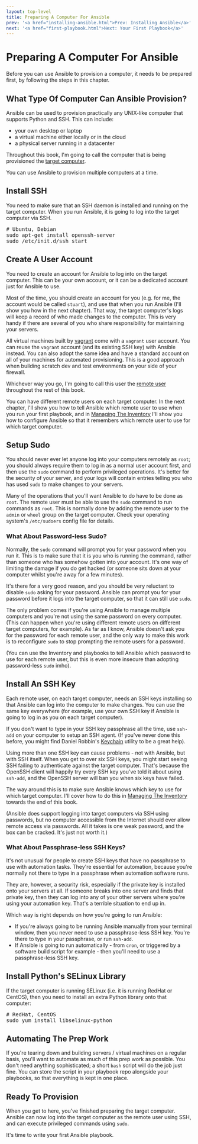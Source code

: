 ```yaml
---
layout: top-level
title: Preparing A Computer For Ansible
prev: '<a href="installing-ansible.html">Prev: Installing Ansible</a>'
next: '<a href="first-playbook.html">Next: Your First Playbook</a>'
---
```


# Preparing A Computer For Ansible

Before you can use Ansible to provision a computer, it needs to be prepared first, by following the steps in this chapter.

## What Type Of Computer Can Ansible Provision?

Ansible can be used to provision practically any UNIX-like computer that supports Python and SSH.  This can include:

* your own desktop or laptop
* a virtual machine either locally or in the cloud
* a physical server running in a datacenter

Throughout this book, I'm going to call the computer that is being provisioned the [target computer](key-concepts.html#target_computer).

You can use Ansible to provision multiple computers at a time.

## Install SSH

You need to make sure that an SSH daemon is installed and running on the target computer.  When you run Ansible, it is going to log into the target computer via SSH.

<pre>
# Ubuntu, Debian
sudo apt-get install openssh-server
sudo /etc/init.d/ssh start
</pre>

## Create A User Account

You need to create an account for Ansible to log into on the target computer.  This can be your own account, or it can be a dedicated account just for Ansible to use.

Most of the time, you should create an account for you (e.g. for me, the account would be called `stuart`), and use that when you run Ansible (I'll show you how in the next chapter).  That way, the target computer's logs will keep a record of who made changes to the computer.  This is very handy if there are several of you who share responsibility for maintaining your servers.

All virtual machines built by [vagrant](http://vagrantup.com) come with a `vagrant` user account.  You can reuse the `vagrant` account (and its existing SSH key) with Ansible instead.  You can also adopt the same idea and have a standard account on all of your machines for automated provisioning.  This is a good approach when building scratch dev and test environments on your side of your firewall.

Whichever way you go, I'm going to call this user the [remote user](key-concepts.html#remote_user) throughout the rest of this book.

You can have different remote users on each target computer.  In the next chapter, I'll show you how to tell Ansible which remote user to use when you run your first playbook, and in [Managing The Inventory](managing-the-inventory.html) I'll show you how to configure Ansible so that it remembers which remote user to use for which target computer.

## Setup Sudo

You should never ever let anyone log into your computers remotely as `root`; you should always require them to log in as a normal user account first, and then use the `sudo` command to perform privileged operations.  It's better for the security of your server, and your logs will contain entries telling you who has used `sudo` to make changes to your servers.

Many of the operations that you'll want Ansible to do have to be done as `root`.  The remote user must be able to use the `sudo` command to run commands as `root`.  This is normally done by adding the remote user to the `admin` or `wheel` group on the target computer.  Check your operating system's `/etc/sudoers` config file for details.

### What About Password-less Sudo?

Normally, the `sudo` command will prompt you for your password when you run it.  This is to make sure that it is you who is running the command, rather than someone who has somehow gotten into your account.  It's one way of limiting the damage if you do get hacked (or someone sits down at your computer whilst you're away for a few minutes).

It's there for a very good reason, and you should be very reluctant to disable `sudo` asking for your password.  Ansible can prompt you for your password before it logs into the target computer, so that it can still use `sudo`.

The only problem comes if you're using Ansible to manage multiple computers and you're not using the same password on every computer.  (This can happen when you're using different remote users on different target computers, for example).  As far as I know, Ansible doesn't ask you for the password for each remote user, and the only way to make this work is to reconfigure `sudo` to stop prompting the remote users for a password.

(You can use the Inventory and playbooks to tell Ansible which password to use for each remote user, but this is even more insecure than adopting password-less `sudo` imho).

## Install An SSH Key

Each remote user, on each target computer, needs an SSH keys installing so that Ansible can log into the computer to make changes.  You can use the same key everywhere (for example, use your own SSH key if Ansible is going to log in as you on each target computer).

If you don't want to type in your SSH key passphrase all the time, use `ssh-add` on your computer to setup an SSH agent.  (If you've never done this before, you might find Daniel Robbin's [Keychain](http://www.funtoo.org/Keychain) utility to be a great help).

Using more than one SSH key can cause problems - not with Ansible, but with SSH itself.  When you get to over six SSH keys, you might start seeing SSH failing to authenticate against the target computer.  That's because the OpenSSH client will happily try every SSH key you've told it about using `ssh-add`, and the OpenSSH server will ban you when six keys have failed.

The way around this is to make sure Ansible knows which key to use for which target computer.  I'll cover how to do this in [Managing The Inventory](managing-the-inventory.html) towards the end of this book.

(Ansible does support logging into target computers via SSH using passwords, but no computer accessible from the Internet should ever allow remote access via passwords.  All it takes is one weak password, and the box can be cracked.  It's just not worth it.)

### What About Passphrase-less SSH Keys?

It's not unusual for people to create SSH keys that have no passphrase to use with automation tasks.  They're essential for automation, because you're normally not there to type in a passphrase when automation software runs.

They are, however, a security risk, especially if the private key is installed onto your servers at all.  If someone breaks into one server and finds that private key, then they can log into any of your other servers where you're using your automation key.  That's a terrible situation to end up in.

Which way is right depends on how you're going to run Ansible:

* If you're always going to be running Ansible manually from your terminal window, then you never need to use a passphrase-less SSH key.  You're there to type in your passphrase, or run `ssh-add`.
* If Ansible is going to run automatically - from `cron`, or triggered by a software build script for example - then you'll need to use a passphrase-less SSH key.

## Install Python's SELinux Library

If the target computer is running SELinux (i.e. it is running RedHat or CentOS), then you need to install an extra Python library onto that computer:

<pre>
# RedHat, CentOS
sudo yum install libselinux-python
</pre>

## Automating The Prep Work

If you're tearing down and building servers / virtual machines on a regular basis, you'll want to automate as much of this prep work as possible.  You don't need anything sophisticated; a short `bash` script will do the job just fine.  You can store the script in your playbook repo alongside your playbooks, so that everything is kept in one place.

## Ready To Provision

When you get to here, you've finished preparing the target computer.  Ansible can now log into the target computer as the remote user using SSH, and can execute privileged commands using `sudo`.

It's time to write your first Ansible playbook.